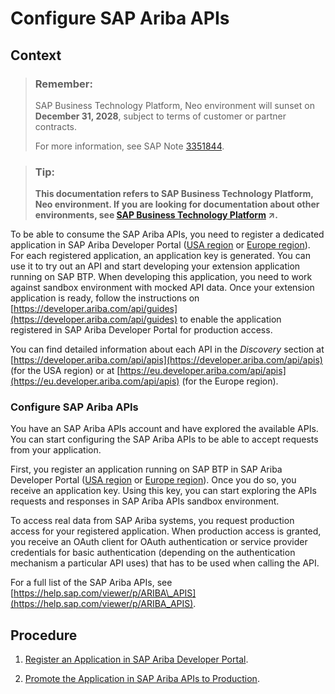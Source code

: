 <!-- loioc523842b15224640ae262f847a7aeeac -->

# Configure SAP Ariba APIs



## Context

> ### Remember:  
> SAP Business Technology Platform, Neo environment will sunset on **December 31, 2028**, subject to terms of customer or partner contracts.
> 
> For more information, see SAP Note [3351844](https://launchpad.support.sap.com/#/notes/3351844).

> ### Tip:  
> **This documentation refers to SAP Business Technology Platform, Neo environment. If you are looking for documentation about other environments, see [SAP Business Technology Platform](https://help.sap.com/viewer/65de2977205c403bbc107264b8eccf4b/Cloud/en-US/6a2c1ab5a31b4ed9a2ce17a5329e1dd8.html "SAP Business Technology Platform (SAP BTP) is an integrated offering comprised of four technology portfolios: database and data management, application development and integration, analytics, and intelligent technologies. The platform offers users the ability to turn data into business value, compose end-to-end business processes, and build and extend SAP applications quickly.") :arrow_upper_right:.**

To be able to consume the SAP Ariba APIs, you need to register a dedicated application in SAP Ariba Developer Portal \([USA region](https://developer.ariba.com/api/) or [Europe region](https://eu.developer.ariba.com/api/)\). For each registered application, an application key is generated. You can use it to try out an API and start developing your extension application running on SAP BTP. When developing this application, you need to work against sandbox environment with mocked API data. Once your extension application is ready, follow the instructions on [https://developer.ariba.com/api/guides](https://developer.ariba.com/api/guides) to enable the application registered in SAP Ariba Developer Portal for production access.

You can find detailed information about each API in the *Discovery* section at [https://developer.ariba.com/api/apis](https://developer.ariba.com/api/apis) \(for the USA region\) or at [https://eu.developer.ariba.com/api/apis](https://eu.developer.ariba.com/api/apis) \(for the Europe region\).



### Configure SAP Ariba APIs

You have an SAP Ariba APIs account and have explored the available APIs. You can start configuring the SAP Ariba APIs to be able to accept requests from your application.

First, you register an application running on SAP BTP in SAP Ariba Developer Portal \([USA region](https://developer.ariba.com/api/) or [Europe region](https://eu.developer.ariba.com/api/)\). Once you do so, you receive an application key. Using this key, you can start exploring the APIs requests and responses in SAP Ariba APIs sandbox environment.

To access real data from SAP Ariba systems, you request production access for your registered application. When production access is granted, you receive an OAuth client for OAuth authentication or service provider credentials for basic authentication \(depending on the authentication mechanism a particular API uses\) that has to be used when calling the API.

For a full list of the SAP Ariba APIs, see [https://help.sap.com/viewer/p/ARIBA\_APIS](https://help.sap.com/viewer/p/ARIBA_APIS).



<a name="loioc523842b15224640ae262f847a7aeeac__steps_my5_gzz_41b"/>

## Procedure

1.  [Register an Application in SAP Ariba Developer Portal](register-an-application-in-sap-ariba-developer-portal-4616b20.md).

2.  [Promote the Application in SAP Ariba APIs to Production](promote-the-application-in-sap-ariba-apis-to-production-092c0ff.md).


